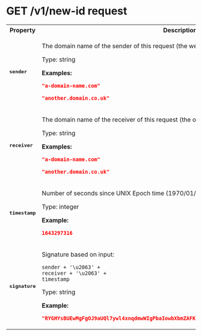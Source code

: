 # GET /v1/new-id request

<table>

<tr>
    <th> Property </th>
    <th> Description </th>
</tr>

<tr>
<td>
<pre><b>sender</b></pre>
</td>
<td>

The domain name of the sender of this request (the website domain)

Type: string

**Examples:** 

```json
"a-domain-name.com"
```

```json
"another.domain.co.uk"
```

</td>
</tr>

<tr>
<td>
<pre><b>receiver</b></pre>
</td>
<td>

The domain name of the receiver of this request (the operator domain name)

Type: string

**Examples:** 

```json
"a-domain-name.com"
```

```json
"another.domain.co.uk"
```

</td>
</tr>

<tr>
<td>
<pre><b>timestamp</b></pre>
</td>
<td>

Number of seconds since UNIX Epoch time (1970/01/01 00:00:00)

Type: integer

**Example:** 

```json
1643297316
```

</td>
</tr>

<tr>
<td>
<pre><b>signature</b></pre>
</td>
<td>

Signature based on input:
```
sender + '\u2063' +
receiver + '\u2063' +
timestamp
```

Type: string

**Example:** 

```json
"RYGHYsBUEwMgFgOJ9aUQl7ywl4xnqdmwWIgPbaIowbXbmZAFKLa7mcBJQuWh1wEskpu57SHn2mmCF6V5+cESgw=="
```

</td>
</tr>

</table>

